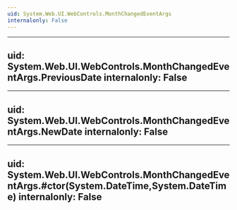 ```yaml
---
uid: System.Web.UI.WebControls.MonthChangedEventArgs
internalonly: False
---
```


---
uid: System.Web.UI.WebControls.MonthChangedEventArgs.PreviousDate
internalonly: False
---

---
uid: System.Web.UI.WebControls.MonthChangedEventArgs.NewDate
internalonly: False
---

---
uid: System.Web.UI.WebControls.MonthChangedEventArgs.#ctor(System.DateTime,System.DateTime)
internalonly: False
---
